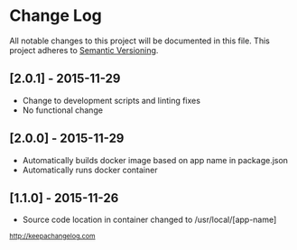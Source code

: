 # Change Log

All notable changes to this project will be documented in this file.
This project adheres to [Semantic Versioning](http://semver.org/).

## [2.0.1] - 2015-11-29
- Change to development scripts and linting fixes
- No functional change

## [2.0.0] - 2015-11-29
- Automatically builds docker image based on app name in package.json
- Automatically runs docker container

## [1.1.0] - 2015-11-26
- Source code location in container changed to /usr/local/[app-name]

<sub>http://keepachangelog.com</sub>
